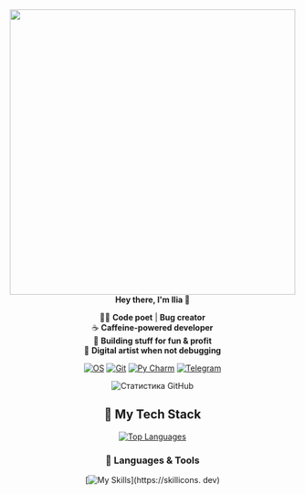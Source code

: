 <div id="header" align="center">
  <img src="https://media3.giphy.com/media/v1.Y2lkPTc5MGI3NjExMGx4OWUyeTJxNTk0aW1vMjFlOWo0eTgzY3o0aWhzcmYxenRrMnR4MSZlcD12MV9pbnRlcm5hbF9naWZfYnlfaWQmY3Q9Zw/KxbHmvL3MGcctzlfdX/giphy.gif" width="500">  
<div id="header" align="center">
  <b>Hey there, I'm Ilia 👋</b>
</div>

👨‍💻 **Code poet** | **Bug creator**  
☕ **Caffeine-powered developer**  
🚀 **Building stuff for fun & profit**  
🎨 **Digital artist when not debugging**  

[![OS](https://img.shields.io/badge/Arch_Linux-1793D1?style=for-the-badge&logo=arch-linux&logoColor=white)](https://archlinux.org/)
[![Git](https://img.shields.io/badge/GIT-E44C30?style=for-the-badge&logo=git&logoColor=white)](https://git-scm.com)
[![Py Charm](https://img.shields.io/badge/PyCharm-000000.svg?&style=for-the-badge&logo=PyCharm&logoColor=white)](https://www.jetbrains.com/pycharm/)
[![Telegram](https://img.shields.io/badge/Telegram-2CA5E0?style=for-the-badge&logo=telegram&logoColor=white)](https://t.me/victim_offical)

![Статистика GitHub](https://github-readme-stats.vercel.app/api?username=VictimZxc&show_icons=true&theme=dark)  

## 🚀 My Tech Stack
[![Top Languages](https://github-readme-stats.vercel.app/api/top-langs/?username=VictimZxc&layout=compact&theme=vision-friendly-dark)](https://github.com/octocat)

### 🔧 Languages & Tools
[![My Skills](https://skillicons.dev/icons?i=python,java,js,&theme=dark)](https://skillicons.
dev)

